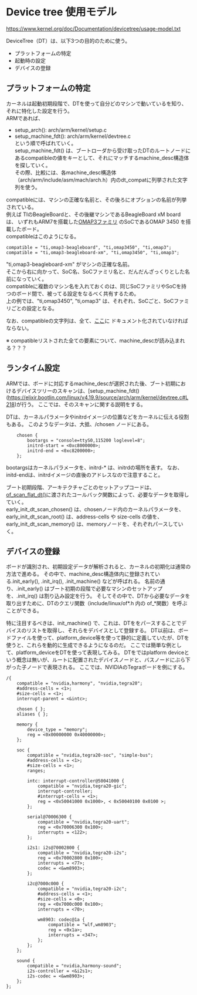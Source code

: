 # Device tree 使用モデル
https://www.kernel.org/doc/Documentation/devicetree/usage-model.txt  

DeviceTree（DT）は、以下3つの目的のために使う。
* プラットフォームの特定
* 起動時の設定
* デバイスの登録

## プラットフォームの特定
カーネルは起動初期段階で、DTを使って自分どのマシンで動いているを知り、それに特化した設定を行う。  
ARMであれば、  
* setup_arch(): arch/arm/kernel/setup.c  
* setup_machine_fdt(): arch/arm/kernel/devtree.c  
という順で呼ばれていく。  
setup_machine_fdt() は、ブートローダから受け取ったDTのルートノードにあるcompatibleの値をキーとして、それにマッチするmachine_desc構造体を探していく。  
その際、比較には、各machine_desc構造体（arch/arm/include/asm/mach/arch.h）内のdt_compatに列挙された文字列を使う。  

compatibleには、マシンの正確な名前と、その後ろにオプションの名前が列挙されている。  
例えば TIのBeagleBoardと、その後継マシンであるBeagleBoard xM board は、
いずれもARM7を搭載した[OMAP3ファミリ](https://ja.wikipedia.org/wiki/Texas_Instruments_OMAP#OMAP_3%E3%82%B7%E3%83%AA%E3%83%BC%E3%82%BA)
のSoCであるOMAP 3450 を搭載したボード。  
compatibleはこのようになる。
```
compatible = "ti,omap3-beagleboard", "ti,omap3450", "ti,omap3";
compatible = "ti,omap3-beagleboard-xm", "ti,omap3450", "ti,omap3";
```
"ti,omap3-beagleboard-xm" がマシンの正確な名前。  
そこから右に向かって、SoC名、SoCファミリ名と、だんだんざっくりとした名前になっていく。  
compatibleに複数のマシン名を入れておくのは、同じSoCファミリやSoCを持つのボード間で、被ってる設定をなるべく共有するため。  
上の例では、"ti,omap3450", "ti,omap3" は、それぞれ、SoCごと、SoCファミリごとの設定となる。  

なお、compatibleの文字列は、全て、[ここ](https://github.com/torvalds/linux/tree/master/Documentation/devicetree/bindings)に
ドキュメント化されていなければならない。  

※ compatibleリストされた全ての要素について、machine_descが読み込まれる？？？


## ランタイム設定
ARMでは、ボードに対応するmachine_descが選択された後、ブート初期におけるデバイスツリーのスキャンは、[setup_machine_fdt()(https://elixir.bootlin.com/linux/v4.19.9/source/arch/arm/kernel/devtree.c#L218)が行う。
ここでは、そのスキャンに関する説明をする。

DTは、カーネルパラメータやinitrdイメージの位置などをカーネルに伝える役割もある。
このようなデータは、大抵、/chosen ノードにある。
```
	chosen {
		bootargs = "console=ttyS0,115200 loglevel=8";
		initrd-start = <0xc8000000>;
		initrd-end = <0xc8200000>;
	};
```
bootargsはカーネルパラメータを、initrd-* は、initrdの場所を表す。
なお、initd-endは、initrdイメージの直後のアドレスなので注意すること。

ブート初期段階、アーキテクチャごとのセットアップコードは、[of_scan_flat_dt()](https://elixir.bootlin.com/linux/latest/source/drivers/of/fdt.c#L704)に渡されたコールバック関数によって、必要なデータを取得していく。  
early_init_dt_scan_chosen() は、chosenノード内のカーネルパラメータを、  
early_init_dt_scan_root() は、address-cells や size-cells の値を、  
early_init_dt_scan_memory() は、memoryノードを、それぞれパースしていく。 

## デバイスの登録
ボードが識別され、初期設定データが解析されると、カーネルの初期化は通常の方法で進める。
その中で、machine_desc構造体内に登録されている.init_early(), .init_irq(), .init_machine() などが呼ばれる。
名前の通り、.init_early() はブート初期の段階で必要なマシンのセットアップを、.init_irq() は割り込み設定を行う。
そしてその中で、DTから必要なデータを取り出すために、DTのクエリ関数（include/linux/of\*.h 内の of_\*関数）を呼ぶことができる。

特に注目するべきは、init_machine() で、これは、DTををパースすることでデバイスのリストを取得し、それらをデバイスとして登録する。
DT以前は、ボードファイルを使って、platform_device等を使って静的に定義していたが、DTを使うと、これらを動的に生成できるようになるのだ。
ここでは簡単な例として、platform_deviceをDTを使って表現してみる。
DTをではplatform deviceという概念は無いが、ルートに配置されたデバイスノードと、バスノードにぶら下がった子ノードで表現される。
ここでは、NVIDIAのTegraボードを例にする。

```
/{
	compatible = "nvidia,harmony", "nvidia,tegra20";
	#address-cells = <1>;
	#size-cells = <1>;
	interrupt-parent = <&intc>;

	chosen { };
	aliases { };

	memory {
		device_type = "memory";
		reg = <0x00000000 0x40000000>;
	};

	soc {
		compatible = "nvidia,tegra20-soc", "simple-bus";
		#address-cells = <1>;
		#size-cells = <1>;
		ranges;

		intc: interrupt-controller@50041000 {
			compatible = "nvidia,tegra20-gic";
			interrupt-controller;
			#interrupt-cells = <1>;
			reg = <0x50041000 0x1000>, < 0x50040100 0x0100 >;
		};

		serial@70006300 {
			compatible = "nvidia,tegra20-uart";
			reg = <0x70006300 0x100>;
			interrupts = <122>;
		};

		i2s1: i2s@70002800 {
			compatible = "nvidia,tegra20-i2s";
			reg = <0x70002800 0x100>;
			interrupts = <77>;
			codec = <&wm8903>;
		};

		i2c@7000c000 {
			compatible = "nvidia,tegra20-i2c";
			#address-cells = <1>;
			#size-cells = <0>;
			reg = <0x7000c000 0x100>;
			interrupts = <70>;

			wm8903: codec@1a {
				compatible = "wlf,wm8903";
				reg = <0x1a>;
				interrupts = <347>;
			};
		};
	};

	sound {
		compatible = "nvidia,harmony-sound";
		i2s-controller = <&i2s1>;
		i2s-codec = <&wm8903>;
	};
};
```




